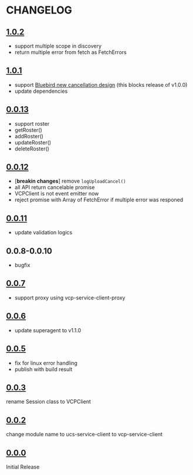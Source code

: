 # CHANGELOG

## [1.0.2](https://github.com/ricohvcp/vcp-service-client/releases/tag/v1.0.2)

- support multiple scope in discovery
- return multiple error from fetch as FetchErrors

## [1.0.1](https://github.com/ricohvcp/vcp-service-client/releases/tag/v1.0.1)

- support [Bluebird new cancellation design](http://bluebirdjs.com/docs/api/cancellation.html) (this blocks release of v1.0.0)
- update dependencies

## [0.0.13](https://github.com/ricohvcp/vcp-service-client/releases/tag/v0.0.13)

- support roster
 - getRoster()
 - addRoster()
 - updateRoster()
 - deleteRoster()

## [0.0.12](https://github.com/ricohvcp/vcp-service-client/releases/tag/v0.0.12)

- [**breakin changes**] remove `logUploadCancel()`
- all API return cancelable promise
- VCPClient is not event emitter now
- reject promise with Array of FetchError if multiple error was responed

## [0.0.11](https://github.com/ricohvcp/vcp-service-client/releases/tag/v0.0.11)

- update validation logics

## 0.0.8-0.0.10

- bugfix

## [0.0.7](https://github.com/ricohvcp/vcp-service-client/releases/tag/v0.0.7)

- support proxy using vcp-service-client-proxy

## [0.0.6](https://github.com/ricohvcp/vcp-service-client/releases/tag/v0.0.6)

- update superagent to v1.1.0

## [0.0.5](https://github.com/ricohvcp/vcp-service-client/releases/tag/v0.0.5)

- fix for linux error handling
- publish with build result


## [0.0.3](https://github.com/ricohvcp/vcp-service-client/releases/tag/v0.0.3)

rename Session class to VCPClient

## [0.0.2](https://github.com/ricohvcp/vcp-service-client/releases/tag/v0.0.2)

change module name to ucs-service-client to vcp-service-client


## [0.0.0](https://github.com/ricohvcp/ucs-service-client/releases/tag/v0.0.0)

Initial Release
